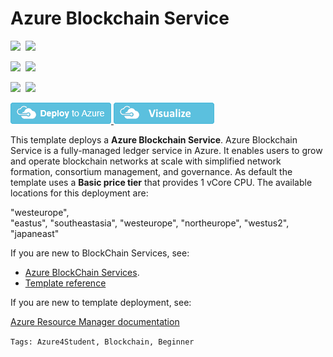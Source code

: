 # Azure Blockchain Service

<IMG SRC="https://azurequickstartsservice.blob.core.windows.net/badges/201-blockchain-asaservice/PublicLastTestDate.svg" />&nbsp;
<IMG SRC="https://azurequickstartsservice.blob.core.windows.net/badges/201-blockchain-asaservice/PublicDeployment.svg" />&nbsp;

<IMG SRC="https://azurequickstartsservice.blob.core.windows.net/badges/201-blockchain-asaservice/FairfaxLastTestDate.svg" />&nbsp;
<IMG SRC="https://azurequickstartsservice.blob.core.windows.net/badges/201-blockchain-asaservice/FairfaxDeployment.svg" />&nbsp;

<IMG SRC="https://azurequickstartsservice.blob.core.windows.net/badges/201-blockchain-asaservice/BestPracticeResult.svg" />&nbsp;
<IMG SRC="https://azurequickstartsservice.blob.core.windows.net/badges/201-blockchain-asaservice/CredScanResult.svg" />&nbsp;

<a href="https://portal.azure.com/#create/Microsoft.Template/uri/https%3A%2F%2Fraw.githubusercontent.com%2FAzure%2Fazure-quickstart-templates%2Fmaster%2F201-blockchain-asaservice%2Fazuredeploy.json" target="_blank">
<img src="https://raw.githubusercontent.com/Azure/azure-quickstart-templates/master/1-CONTRIBUTION-GUIDE/images/deploytoazure.png"/>
</a><a href="http://armviz.io/#/?load=https%3A%2F%2Fraw.githubusercontent.com%2FAzure%2Fazure-quickstart-templates%2Fmaster%2F201-blockchain-asaservice%2Fazuredeploy.json" target="_blank">
<img src="https://raw.githubusercontent.com/Azure/azure-quickstart-templates/master/1-CONTRIBUTION-GUIDE/images/visualizebutton.png"/>
</a>

This template deploys a **Azure Blockchain Service**. Azure Blockchain Service is a fully-managed ledger service in Azure. It enables users to grow and operate blockchain networks at scale with simplified network formation, consortium management, and governance. As default the template uses a **Basic price tier** that provides 1 vCore CPU. The available locations for this deployment are:  

>
"westeurope",  
"eastus",
"southeastasia",
"westeurope",
"northeurope",
"westus2",
"japaneast"

If you are new to BlockChain Services, see:

- [Azure BlockChain Services](https://azure.microsoft.com/services/blockchain-service/).
- [Template reference](https://docs.microsoft.com/azure/templates/microsoft.compute/allversions)

If you are new to template deployment, see:

[Azure Resource Manager documentation](https://docs.microsoft.com/azure/azure-resource-manager/)

`Tags: Azure4Student, Blockchain, Beginner`
